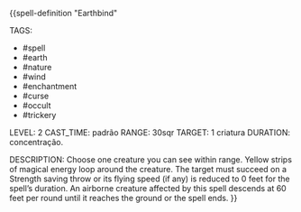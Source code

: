 {{spell-definition "Earthbind"

TAGS:
- #spell
- #earth
- #nature
- #wind
- #enchantment
- #curse
- #occult
- #trickery

LEVEL: 2
CAST_TIME: padrão
RANGE: 30sqr
TARGET: 1 criatura
DURATION: concentração.

DESCRIPTION:
Choose one creature you can see within range. Yellow strips of magical energy loop around the creature. The target must succeed on a Strength saving throw or its flying speed (if any) is reduced to 0 feet for the spell’s duration. An airborne creature affected by this spell descends at 60 feet per round until it reaches the ground or the spell ends.
}}

